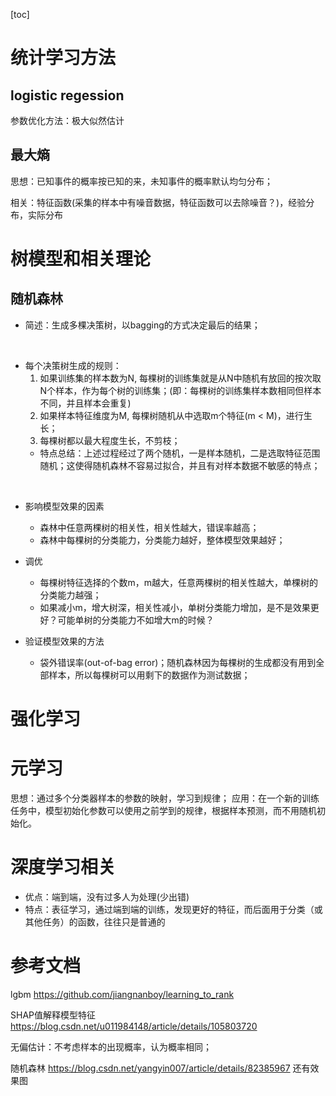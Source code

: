[toc]

# 统计学习方法

## logistic regession

参数优化方法：极大似然估计

## 最大熵

思想：已知事件的概率按已知的来，未知事件的概率默认均匀分布；

相关：特征函数(采集的样本中有噪音数据，特征函数可以去除噪音？)，经验分布，实际分布


# 树模型和相关理论

## 随机森林

- 简述：生成多棵决策树，以bagging的方式决定最后的结果；
<br>

- 每个决策树生成的规则：
  1. 如果训练集的样本数为N, 每棵树的训练集就是从N中随机有放回的按次取N个样本，作为每个树的训练集；(即：每棵树的训练集样本数相同但样本不同，并且样本会重复)
  2. 如果样本特征维度为M, 每棵树随机从中选取m个特征(m < M)，进行生长；
  3. 每棵树都以最大程度生长，不剪枝；
  - 特点总结：上述过程经过了两个随机，一是样本随机，二是选取特征范围随机；这使得随机森林不容易过拟合，并且有对样本数据不敏感的特点；
<br>

- 影响模型效果的因素
  - 森林中任意两棵树的相关性，相关性越大，错误率越高；
  - 森林中每棵树的分类能力，分类能力越好，整体模型效果越好；

- 调优
  - 每棵树特征选择的个数m，m越大，任意两棵树的相关性越大，单棵树的分类能力越强；
  - 如果减小m，增大树深，相关性减小，单树分类能力增加，是不是效果更好？可能单树的分类能力不如增大m的时候？

- 验证模型效果的方法
  - 袋外错误率(out-of-bag error)；随机森林因为每棵树的生成都没有用到全部样本，所以每棵树可以用剩下的数据作为测试数据；

# 强化学习


# 元学习

思想：通过多个分类器样本的参数的映射，学习到规律；
应用：在一个新的训练任务中，模型初始化参数可以使用之前学到的规律，根据样本预测，而不用随机初始化。

# 深度学习相关

- 优点：端到端，没有过多人为处理(少出错)
- 特点：表征学习，通过端到端的训练，发现更好的特征，而后面用于分类（或其他任务）的函数，往往只是普通的

# 参考文档
lgbm
https://github.com/jiangnanboy/learning_to_rank

SHAP值解释模型特征
https://blog.csdn.net/u011984148/article/details/105803720

无偏估计：不考虑样本的出现概率，认为概率相同；

随机森林
https://blog.csdn.net/yangyin007/article/details/82385967
还有效果图

